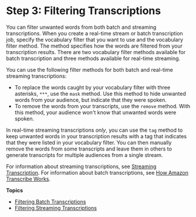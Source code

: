 # Step 3: Filtering Transcriptions<a name="filter-transcriptions"></a>

You can filter unwanted words from both batch and streaming transcriptions\. When you create a real\-time stream or batch transcription job, specify the vocabulary filter that you want to use and the vocabulary filter method\. The method specifies how the words are filtered from your transcription results\. There are two vocabulary filter methods available for batch transcription and three methods available for real\-time streaming\.

You can use the following filter methods for both batch and real\-time streaming transcriptions:
+ To replace the words caught by your vocabulary filter with three asterisks, `***`, use the `mask` method\. Use this method to hide unwanted words from your audience, but indicate that they were spoken\.
+ To remove the words from your transcripts, use the `remove` method\. With this method, your audience won't know that unwanted words were spoken\.

In real\-time streaming transcriptions *only*, you can use the `tag` method to keep unwanted words in your transcription results with a tag that indicates that they were listed in your vocabulary filter\. You can then manually remove the words from some transcripts and leave them in others to generate transcripts for multiple audiences from a single stream\.

For information about streaming transcriptions, see [Streaming Transcription](streaming.md)\. For information about batch transcriptions, see [How Amazon Transcribe Works](how-it-works.md)\.

**Topics**
+ [Filtering Batch Transcriptions](batch-filter-unwanted.md)
+ [Filtering Streaming Transcriptions](streaming-filter-unwanted.md)